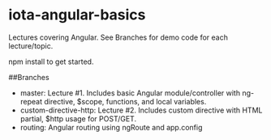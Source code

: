 # iota-angular-basics
Lectures covering Angular. See Branches for demo code for each lecture/topic.

npm install to get started.

##Branches
* master: Lecture #1. Includes basic Angular module/controller with ng-repeat directive, $scope, functions, and local variables.
* custom-directive-http: Lecture #2. Includes custom directive with HTML partial, $http usage for POST/GET.
* routing: Angular routing using ngRoute and app.config